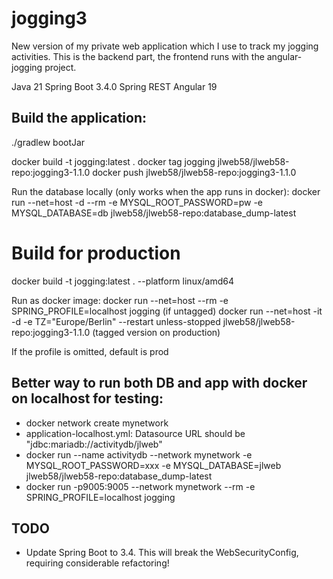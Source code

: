 # jogging3

New version of my private web application which I use to track my jogging activities. This is the backend part, the frontend runs with the angular-jogging project.

Java 21
Spring Boot 3.4.0
Spring REST
Angular 19

## Build the application:

./gradlew bootJar

docker build -t jogging:latest .
docker tag jogging jlweb58/jlweb58-repo:jogging3-1.1.0
docker push jlweb58/jlweb58-repo:jogging3-1.1.0

Run the database locally (only works when the app runs in docker):
docker run --net=host -d --rm -e MYSQL_ROOT_PASSWORD=pw -e MYSQL_DATABASE=db  jlweb58/jlweb58-repo:database_dump-latest

# Build for production
docker build -t jogging:latest . --platform linux/amd64

Run as docker image: 
docker run --net=host --rm -e SPRING_PROFILE=localhost jogging 
(if untagged)
docker run --net=host -it -d -e TZ="Europe/Berlin" --restart unless-stopped jlweb58/jlweb58-repo:jogging3-1.1.0
(tagged version on production)

If the profile is omitted, default is prod

## Better way to run both DB and app with docker on localhost for testing:
* docker network create mynetwork
* application-localhost.yml: Datasource URL should be "jdbc:mariadb://activitydb/jlweb"
* docker run --name activitydb --network mynetwork -e MYSQL_ROOT_PASSWORD=xxx -e MYSQL_DATABASE=jlweb  jlweb58/jlweb58-repo:database_dump-latest
* docker run -p9005:9005 --network mynetwork --rm -e SPRING_PROFILE=localhost jogging

## TODO
* Update Spring Boot to 3.4. This will break the WebSecurityConfig, requiring considerable refactoring!


